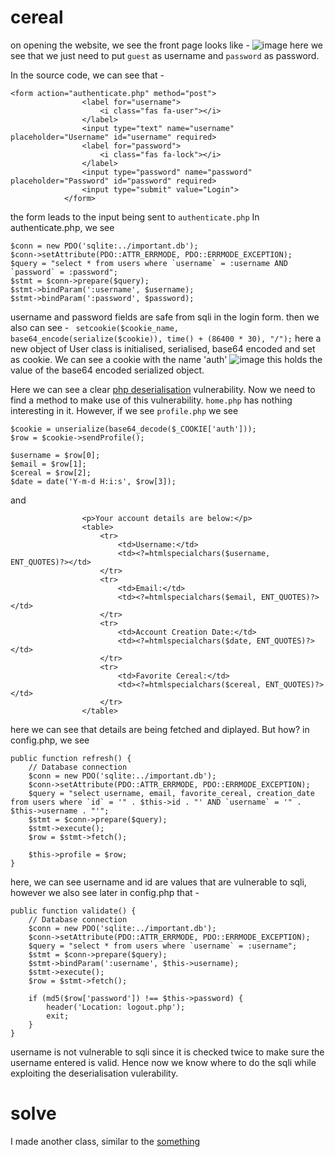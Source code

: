 # cereal
on opening the website, we see the front page looks like - 
![image](https://github.com/Ryuou02/ctf-writeups/assets/133224167/e9c912be-6d72-4ea4-a22b-979178f51398)
here we see that we just need to put ```guest``` as username and ```password``` as password. 

In the source code, we can see that - 
```
<form action="authenticate.php" method="post">
				<label for="username">
					<i class="fas fa-user"></i>
				</label>
				<input type="text" name="username" placeholder="Username" id="username" required>
				<label for="password">
					<i class="fas fa-lock"></i>
				</label>
				<input type="password" name="password" placeholder="Password" id="password" required>
				<input type="submit" value="Login">
			</form>
```
the form leads to the input being sent to ```authenticate.php```
In authenticate.php, we see
```
$conn = new PDO('sqlite:../important.db');
$conn->setAttribute(PDO::ATTR_ERRMODE, PDO::ERRMODE_EXCEPTION);
$query = "select * from users where `username` = :username AND `password` = :password";
$stmt = $conn->prepare($query);
$stmt->bindParam(':username', $username);
$stmt->bindParam(':password', $password);
```
username and password fields are safe from sqli in the login form.
then we also can see - 
```	setcookie($cookie_name, base64_encode(serialize($cookie)), time() + (86400 * 30), "/");```
here a new object of User class is initialised, serialised, base64 encoded and set as cookie. We can see a cookie with the name 'auth'
![image](https://github.com/Ryuou02/ctf-writeups/assets/133224167/895de73b-1969-4d32-9ddf-72764971755a)
this holds the value of the base64 encoded serialized object.

Here we can see a clear <a href="https://medium.com/swlh/exploiting-php-deserialization-56d71f03282a">php deserialisation</a> vulnerability. Now we need to find a method to make use of this vulnerability.
`home.php` has nothing interesting in it.
However, if we see `profile.php`
we see 
```
$cookie = unserialize(base64_decode($_COOKIE['auth']));
$row = $cookie->sendProfile();

$username = $row[0];
$email = $row[1];
$cereal = $row[2];
$date = date('Y-m-d H:i:s', $row[3]);
```
and
```
				<p>Your account details are below:</p>
				<table>
					<tr>
						<td>Username:</td>
						<td><?=htmlspecialchars($username, ENT_QUOTES)?></td>
					</tr>
					<tr>
						<td>Email:</td>
						<td><?=htmlspecialchars($email, ENT_QUOTES)?></td>
					</tr>
					<tr>
						<td>Account Creation Date:</td>
						<td><?=htmlspecialchars($date, ENT_QUOTES)?></td>
					</tr>
					<tr>
						<td>Favorite Cereal:</td>
						<td><?=htmlspecialchars($cereal, ENT_QUOTES)?></td>
					</tr>
				</table>
```

here we can see that details are being fetched and diplayed. But how?
in config.php, we see
```
public function refresh() {
	// Database connection
	$conn = new PDO('sqlite:../important.db');
	$conn->setAttribute(PDO::ATTR_ERRMODE, PDO::ERRMODE_EXCEPTION);
	$query = "select username, email, favorite_cereal, creation_date from users where `id` = '" . $this->id . "' AND `username` = '" . $this->username . "'";
	$stmt = $conn->prepare($query);
	$stmt->execute();
	$row = $stmt->fetch();

	$this->profile = $row;
}
```
here, we can see username and id are values that are vulnerable to sqli, however we also see later in config.php that - 
```
public function validate() {
	// Database connection
	$conn = new PDO('sqlite:../important.db');
	$conn->setAttribute(PDO::ATTR_ERRMODE, PDO::ERRMODE_EXCEPTION);
	$query = "select * from users where `username` = :username";
	$stmt = $conn->prepare($query);
	$stmt->bindParam(':username', $this->username);
	$stmt->execute();
	$row = $stmt->fetch();

	if (md5($row['password']) !== $this->password) {
		header('Location: logout.php');
		exit;
	}
}
```
username is not vulnerable to sqli since it is checked twice to make sure the username entered is valid. Hence now we know where to do the sqli while exploiting the deserialisation vulerability.

# solve
I made another class, similar to the  <u>something</u>


